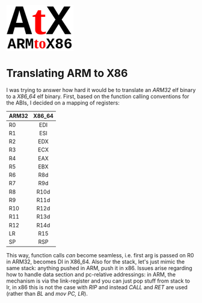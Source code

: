 ![atx logo](https://github.com/ImanHosseini/AtX/raw/master/atx_c.png "AtX")
# Translating ARM to X86
I was trying to answer how hard it would be to translate an _ARM32_ elf binary to a _X86\_64_ elf binary. First, based on the function calling conventions for the ABIs, I decided on a mapping of registers: 

| ARM32         | X86_64        |
| ------------- |:-------------:|
| R0 | EDI |
| R1 | ESI |
| R2 | EDX |
| R3 | ECX |
| R4 | EAX |
| R5 | EBX |
| R6 | R8d |
| R7 | R9d |
| R8 | R10d|
| R9 | R11d|
| R10| R12d|
| R11| R13d|
| R12| R14d|
| LR | R15 |
| SP | RSP |

This way, function calls _can_ become seamless, i.e. first arg is passed on R0 in ARM32, becomes DI in X86_64. Also for the stack, let's just mimic the same stack: anything pushed in ARM, push it in x86. Issues arise regarding how to handle data section and pc-relative addressings: in ARM, the mechanism is via the link-register and you can just pop stuff from stack to lr, in x86 this is not the case with _RIP_ and instead _CALL_ and _RET_ are used (rather than _BL_ and _mov PC, LR_).
